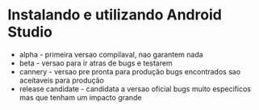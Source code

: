 # Instalando e utilizando Android Studio

<ul>
  <li>alpha - primeira versao compilaval, nao garantem nada</li>
  <li>beta - versao para ir atras de bugs e testarem</li>
  <li>cannery - versao pre pronta para produção bugs encontrados sao aceitaveis para produção</li>
  <li>release candidate - candidata a versao oficial bugs muito especificos mas que tenham um impacto grande</li>
</ul>